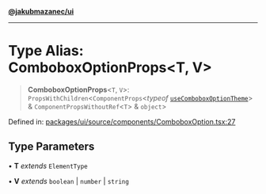 [**@jakubmazanec/ui**](../README.md)

---

# Type Alias: ComboboxOptionProps\<T, V\>

> **ComboboxOptionProps**\<`T`, `V`\>: `PropsWithChildren`\<`ComponentProps`\<_typeof_
> [`useComboboxOptionTheme`](../functions/useComboboxOptionTheme.md)\> &
> `ComponentPropsWithoutRef`\<`T`\> & `object`\>

Defined in:
[packages/ui/source/components/ComboboxOption.tsx:27](https://github.com/jakubmazanec/tools/blob/66e975ab265618dba82f8e4c56654145b7ba4db7/packages/ui/source/components/ComboboxOption.tsx#L27)

## Type Parameters

• **T** _extends_ `ElementType`

• **V** _extends_ `boolean` \| `number` \| `string`
